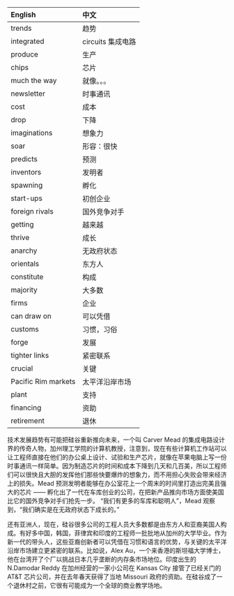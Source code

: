 |English|中文|
|:--|:--|
|trends|趋势|
|integrated|circuits 集成电路|
|produce|生产|
|chips|芯片|
|much the way|就像。。。|
|newsletter|时事通讯|
|cost|成本|
|drop|下降|
|imaginations|想象力  |
|soar|形容：很快|
|predicts|预测|
|inventors|发明者|
|spawning|孵化|
|start-ups|初创企业|
|foreign rivals|国外竞争对手|
|getting|越来越|
|thrive|成长|
|anarchy|无政府状态|
|orientals|东方人|
|constitute|构成|
|majority|大多数|
|firms|企业|
|can draw on|可以凭借|
|customs|习惯，习俗|
|forge|发展|
|tighter links|紧密联系|
|crucial|关键|
|Pacific Rim markets|太平洋沿岸市场|
|plant|支持|
|financing|资助|
|retirement|退休|

技术发展趋势有可能把硅谷重新推向未来，一个叫 Carver Mead 的集成电路设计界的传奇人物，加州理工学院的计算机教授，注意到，现在有些计算机工作站可以让工程师直接在他们的办公桌上设计、试验和生产芯片，就像在苹果电脑上写一份时事通讯一样简单。因为制造芯片的时间和成本下降到几天和几百美，所以工程师们可以很快且大胆的发挥他们那些快要爆炸的想象力，而不用担心失败会带来经济上的损失。Mead 预测发明者能够在办公室花上一个周末的时间里打造出完美且强大的芯片 —— 孵化出了一代在车库创业的公司，在把新产品推向市场方面使美国比它的国外竞争对手们抢先一步。
“我们有更多的车库和聪明人”，Mead 观察到，“我们确实是在无政府状态下成长的。”

还有亚洲人，现在，硅谷很多公司的工程人员大多数都是由东方人和亚裔美国人构成。有好多中国，韩国，菲律宾和印度的工程师一批批地从加州的大学毕业。作为新一代的带头人，这些亚裔创新者可以凭借在习惯和语言的优势，与关键的太平洋沿岸市场建立更紧密的联系。比如说，Alex Au，一个来香港的斯坦福大学博士，他在台湾开了个厂以挑战日本几乎垄断的内存条市场地位。印度出生的 N.Damodar Reddy 在加州经营的一家小公司在 Kansas City 接管了已经关门的 AT&T 芯片公司，并在去年春天获得了当地 Missouri 政府的资助。在硅谷成了一个退休村之前，它很有可能成为一个全球的商业教学场地。